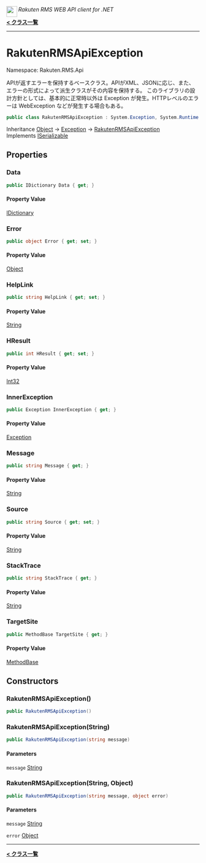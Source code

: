 <img align="left" style="height: 2em;" src="https://webservice.rakuten.co.jp/favicon.ico"><em>Rakuten RMS WEB API client for .NET</em>

[**< クラス一覧**](./)
- - -

# RakutenRMSApiException

Namespace: Rakuten.RMS.Api

APIが返すエラーを保持するベースクラス。APIがXML、JSONに応じ、また、エラーの形式によって派生クラスがその内容を保持する。
 このライブラリの設計方針としては、基本的に正常時以外は Exception が発生。HTTPレベルのエラーは WebException などが発生する場合もある。

```csharp
public class RakutenRMSApiException : System.Exception, System.Runtime.Serialization.ISerializable
```

Inheritance [Object](https://docs.microsoft.com/en-us/dotnet/api/system.object) → [Exception](https://docs.microsoft.com/en-us/dotnet/api/system.exception) → [RakutenRMSApiException](./rakuten.rms.api.rakutenrmsapiexception)<br>
Implements [ISerializable](https://docs.microsoft.com/en-us/dotnet/api/system.runtime.serialization.iserializable)

## Properties

### <a id="properties-data"/>**Data**

```csharp
public IDictionary Data { get; }
```

#### Property Value

[IDictionary](https://docs.microsoft.com/en-us/dotnet/api/system.collections.idictionary)<br>

### <a id="properties-error"/>**Error**

```csharp
public object Error { get; set; }
```

#### Property Value

[Object](https://docs.microsoft.com/en-us/dotnet/api/system.object)<br>

### <a id="properties-helplink"/>**HelpLink**

```csharp
public string HelpLink { get; set; }
```

#### Property Value

[String](https://docs.microsoft.com/en-us/dotnet/api/system.string)<br>

### <a id="properties-hresult"/>**HResult**

```csharp
public int HResult { get; set; }
```

#### Property Value

[Int32](https://docs.microsoft.com/en-us/dotnet/api/system.int32)<br>

### <a id="properties-innerexception"/>**InnerException**

```csharp
public Exception InnerException { get; }
```

#### Property Value

[Exception](https://docs.microsoft.com/en-us/dotnet/api/system.exception)<br>

### <a id="properties-message"/>**Message**

```csharp
public string Message { get; }
```

#### Property Value

[String](https://docs.microsoft.com/en-us/dotnet/api/system.string)<br>

### <a id="properties-source"/>**Source**

```csharp
public string Source { get; set; }
```

#### Property Value

[String](https://docs.microsoft.com/en-us/dotnet/api/system.string)<br>

### <a id="properties-stacktrace"/>**StackTrace**

```csharp
public string StackTrace { get; }
```

#### Property Value

[String](https://docs.microsoft.com/en-us/dotnet/api/system.string)<br>

### <a id="properties-targetsite"/>**TargetSite**

```csharp
public MethodBase TargetSite { get; }
```

#### Property Value

[MethodBase](https://docs.microsoft.com/en-us/dotnet/api/system.reflection.methodbase)<br>

## Constructors

### <a id="constructors-.ctor"/>**RakutenRMSApiException()**

```csharp
public RakutenRMSApiException()
```

### <a id="constructors-.ctor"/>**RakutenRMSApiException(String)**

```csharp
public RakutenRMSApiException(string message)
```

#### Parameters

`message` [String](https://docs.microsoft.com/en-us/dotnet/api/system.string)<br>

### <a id="constructors-.ctor"/>**RakutenRMSApiException(String, Object)**

```csharp
public RakutenRMSApiException(string message, object error)
```

#### Parameters

`message` [String](https://docs.microsoft.com/en-us/dotnet/api/system.string)<br>

`error` [Object](https://docs.microsoft.com/en-us/dotnet/api/system.object)<br>


- - -
[**< クラス一覧**](./)
